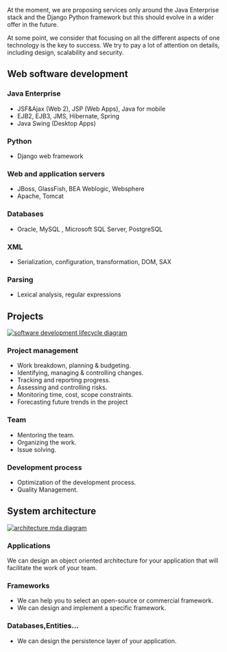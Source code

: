 At the moment, we are proposing services only around the Java Enterprise stack and the Django Python framework but this should evolve in a wider offer in the future.

At some point, we consider that focusing on all the different aspects of one technology is the key to success. We try to pay a lot of attention on details, including design, scalability and security.

## Web software development

### Java Enterprise

-   JSF&Ajax (Web 2), JSP (Web Apps), Java for mobile
-   EJB2, EJB3, JMS, Hibernate, Spring
-   Java Swing (Desktop Apps)

### Python

-   Django web framework

### Web and application servers

-   JBoss, GlassFish, BEA Weblogic, Websphere
-   Apache, Tomcat

### Databases

-   Oracle, MySQL , Microsoft SQL Server, PostgreSQL

### XML

-   Serialization, configuration, transformation, DOM, SAX

### Parsing

-   Lexical analysis, regular expressions

## Projects

[![software development lifecycle diagram](http://flairbyte.com/flarebyte/en/png/company/8/projects-105x105.png)](http://flairbyte.com/flarebyte/en/png/company/8/projects-594x594.png)

### Project management

*   Work breakdown, planning & budgeting.
*   Identifying, managing & controlling changes.
*   Tracking and reporting progress.
*   Assessing and controlling risks.
*   Monitoring time, cost, scope constraints.
*   Forecasting future trends in the project

### Team

*   Mentoring the team.
*   Organizing the work.
*   Issue solving.

### Development process

*   Optimization of the development process.
*   Quality Management.

## System architecture

[![architecture mda diagram](http://flairbyte.com/flarebyte/en/png/company/8/architecture.v2-105x105.png)](http://flairbyte.com/flarebyte/en/png/company/8/architecture.v2-594x594.png)

### Applications

We can design an object oriented architecture for your application that will facilitate the work of your team.

### Frameworks

-   We can help you to select an open-source or commercial framework.
-   We can design and implement a specific framework.

### Databases,Entities...

-   We can design the persistence layer of your application.
